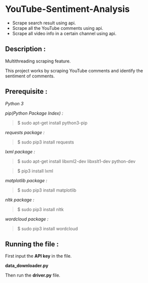 # YouTube-Sentiment-Analysis

- Scrape search result using api.
- Scrape all the YouTube comments using api.
- Scrape all video info in a certain channel using api.

## Description :

Multithreading scraping feature.

This project works by scraping YouTube comments and identify the sentiment of comments.

## Prerequisite :
_Python 3_

_pip(Python Package Index) :_

> $ sudo apt-get install python3-pip

_requests package :_

> $ sudo pip3 install requests

_lxml package :_

> $ sudo apt-get install libxml2-dev libxslt1-dev python-dev

> $ pip3 install lxml

_matplotlib package :_

> $ sudo pip3 install matplotlib

_nltk package :_

> $ sudo pip3 install nltk

_wordcloud package :_

> $ sudo pip3 install wordcloud


## Running the file :
First input the __API key__ in the file.

__data_downloader.py__

Then run the __driver.py__ file.

